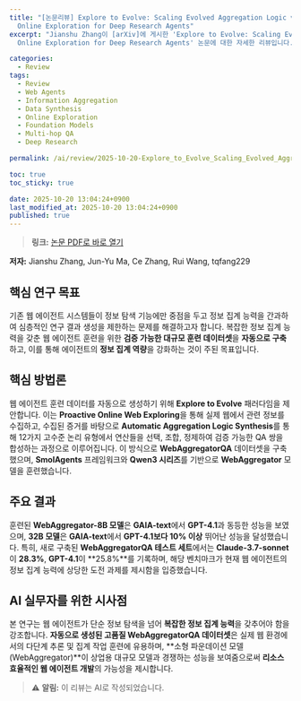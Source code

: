 ```yaml
---
title: "[논문리뷰] Explore to Evolve: Scaling Evolved Aggregation Logic via Proactive
  Online Exploration for Deep Research Agents"
excerpt: "Jianshu Zhang이 [arXiv]에 게시한 'Explore to Evolve: Scaling Evolved Aggregation Logic via Proactive
  Online Exploration for Deep Research Agents' 논문에 대한 자세한 리뷰입니다."

categories:
  - Review
tags:
  - Review
  - Web Agents
  - Information Aggregation
  - Data Synthesis
  - Online Exploration
  - Foundation Models
  - Multi-hop QA
  - Deep Research

permalink: /ai/review/2025-10-20-Explore_to_Evolve_Scaling_Evolved_Aggregation_Logic_via_Proactive_Online_Exploration_for_Deep_Research_Agents/

toc: true
toc_sticky: true

date: 2025-10-20 13:04:24+0900
last_modified_at: 2025-10-20 13:04:24+0900
published: true
---
```

> **링크:** [논문 PDF로 바로 열기](https://arxiv.org/abs/2510.14438)

**저자:** Jianshu Zhang, Jun-Yu Ma, Ce Zhang, Rui Wang, tqfang229



## 핵심 연구 목표
기존 웹 에이전트 시스템들이 정보 탐색 기능에만 중점을 두고 정보 집계 능력을 간과하여 심층적인 연구 결과 생성을 제한하는 문제를 해결하고자 합니다. 복잡한 정보 집계 능력을 갖춘 웹 에이전트 훈련을 위한 **검증 가능한 대규모 훈련 데이터셋**을 **자동으로 구축**하고, 이를 통해 에이전트의 **정보 집계 역량**을 강화하는 것이 주된 목표입니다.

## 핵심 방법론
웹 에이전트 훈련 데이터를 자동으로 생성하기 위해 **Explore to Evolve** 패러다임을 제안합니다. 이는 **Proactive Online Web Exploring**을 통해 실제 웹에서 관련 정보를 수집하고, 수집된 증거를 바탕으로 **Automatic Aggregation Logic Synthesis**를 통해 12가지 고수준 논리 유형에서 연산들을 선택, 조합, 정제하여 검증 가능한 QA 쌍을 합성하는 과정으로 이루어집니다. 이 방식으로 **WebAggregatorQA** 데이터셋을 구축했으며, **SmolAgents** 프레임워크와 **Qwen3 시리즈**를 기반으로 **WebAggregator** 모델을 훈련했습니다.

## 주요 결과
훈련된 **WebAggregator-8B 모델**은 **GAIA-text**에서 **GPT-4.1**과 동등한 성능을 보였으며, **32B 모델**은 **GAIA-text**에서 **GPT-4.1보다 10% 이상** 뛰어난 성능을 달성했습니다. 특히, 새로 구축된 **WebAggregatorQA 테스트 세트**에서는 **Claude-3.7-sonnet**이 **28.3%**, **GPT-4.1**이 **25.8%**를 기록하며, 해당 벤치마크가 현재 웹 에이전트의 정보 집계 능력에 상당한 도전 과제를 제시함을 입증했습니다.

## AI 실무자를 위한 시사점
본 연구는 웹 에이전트가 단순 정보 탐색을 넘어 **복잡한 정보 집계 능력**을 갖추어야 함을 강조합니다. **자동으로 생성된 고품질 WebAggregatorQA 데이터셋**은 실제 웹 환경에서의 다단계 추론 및 집계 작업 훈련에 유용하며, **소형 파운데이션 모델(WebAggregator)**이 상업용 대규모 모델과 경쟁하는 성능을 보여줌으로써 **리소스 효율적인 웹 에이전트 개발**의 가능성을 제시합니다.

> ⚠️ **알림:** 이 리뷰는 AI로 작성되었습니다.